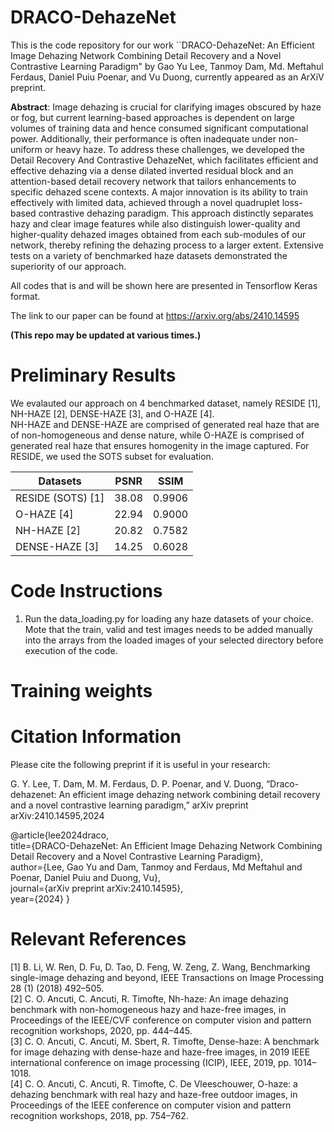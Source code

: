 # DRACO-DehazeNet
This is the code repository for our work ``DRACO-DehazeNet: An Efficient Image Dehazing Network Combining Detail Recovery and a Novel Contrastive Learning Paradigm" by Gao Yu Lee, Tanmoy Dam, Md. Meftahul Ferdaus, Daniel Puiu Poenar, and Vu Duong, currently appeared as an ArXiV preprint.

**Abstract**: Image dehazing is crucial for clarifying images obscured by haze or fog, but current learning-based approaches is dependent on large volumes of training data and hence consumed significant computational power. Additionally, their performance is often inadequate under non-uniform or heavy haze. To address these challenges, we developed the Detail Recovery And Contrastive DehazeNet, which facilitates efficient and effective dehazing via a dense dilated inverted residual block and an attention-based detail recovery network that tailors enhancements to specific dehazed scene contexts. A major innovation is its ability to train effectively with limited data, achieved through a novel quadruplet loss-based contrastive dehazing paradigm. This approach distinctly separates hazy and clear image features while also distinguish lower-quality and higher-quality dehazed images obtained from each sub-modules of our network, thereby refining the dehazing process to a larger extent. Extensive tests on a variety of benchmarked haze datasets demonstrated the superiority of our approach.

All codes that is and will be shown here are presented in Tensorflow Keras format.

The link to our paper can be found at https://arxiv.org/abs/2410.14595 

**(This repo may be updated at various times.)**

# Preliminary Results 

We evalauted our approach on 4 benchmarked dataset, namely RESIDE [1], NH-HAZE [2], DENSE-HAZE [3], and O-HAZE [4]. \
NH-HAZE and DENSE-HAZE are comprised of generated real haze that are of non-homogeneous and dense nature, while O-HAZE is comprised of generated real haze that ensures homogenity in the image captured. For RESIDE, we used the SOTS subset for evaluation.


| Datasets| PSNR | SSIM| 
| ------ | ------| ------| 
| RESIDE (SOTS) [1] | 38.08 | 0.9906 | 
| O-HAZE [4] | 22.94 | 0.9000 | 
| NH-HAZE [2] | 20.82 | 0.7582 | 
| DENSE-HAZE [3] | 14.25 | 0.6028 | 


# Code Instructions

1) Run the data_loading.py for loading any haze datasets of your choice. Mote that the train, valid and test images needs to be added manually into the arrays from the loaded images of your selected directory before execution of the code.

# Training weights 

# Citation Information

Please cite the following preprint if it is useful in your research:

G. Y. Lee, T. Dam, M. M. Ferdaus, D. P. Poenar, and V. Duong, “Draco-dehazenet: An efficient image dehazing network combining detail recovery
and a novel contrastive learning paradigm,” arXiv preprint arXiv:2410.14595,2024

@article{lee2024draco, \
  title={DRACO-DehazeNet: An Efficient Image Dehazing Network Combining Detail Recovery and a Novel Contrastive Learning Paradigm}, \
  author={Lee, Gao Yu and Dam, Tanmoy and Ferdaus, Md Meftahul and Poenar, Daniel Puiu and Duong, Vu}, \
  journal={arXiv preprint arXiv:2410.14595}, \
  year={2024}
}

# Relevant References

[1] B. Li, W. Ren, D. Fu, D. Tao, D. Feng, W. Zeng, Z. Wang, Benchmarking single-image dehazing and beyond, IEEE Transactions on Image Processing 28 (1) (2018) 492–505. \
[2] C. O. Ancuti, C. Ancuti, R. Timofte, Nh-haze: An image dehazing benchmark with non-homogeneous hazy and haze-free images, in Proceedings of the IEEE/CVF conference on computer vision and pattern recognition workshops, 2020, pp. 444–445. \
[3] C. O. Ancuti, C. Ancuti, M. Sbert, R. Timofte, Dense-haze: A benchmark for image dehazing with dense-haze and haze-free images, in 2019 IEEE international conference on image processing (ICIP), IEEE, 2019, pp. 1014–1018. \
[4] C. O. Ancuti, C. Ancuti, R. Timofte, C. De Vleeschouwer, O-haze: a dehazing benchmark with real hazy and haze-free outdoor images, in Proceedings of the IEEE conference on computer vision and pattern recognition workshops, 2018, pp. 754–762.

